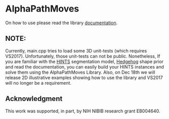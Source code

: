 # AlphaPathMoves

On how to use please read the library [documentation](Documentation/apm_documentation.pdf).

## NOTE:
Currently, main.cpp tries to load some 3D unit-tests (which requires VS2017). Unfortunately, those unit-tests can not be public. Nonetheless, If you are familiar with the [HINTS](http://www.hossamisack.com/pdfs/pathmoves_cvpr2017.pdf) segmentation model, [Hedgehog](http://www.hossamisack.com/pdfs/hedgehogs_cvpr2016.pdf) shape prior and read the documentation, you can easily build your HINTS instances and solve them using the AlphaPathMoves Library. Also, on Dec 18th we will release 2D illustrative examples showing how to use the library and VS2017 will no longer be a requirement.

## Acknowledgment
This work was supported, in part, by NIH NIBIB research grant EB004640.


